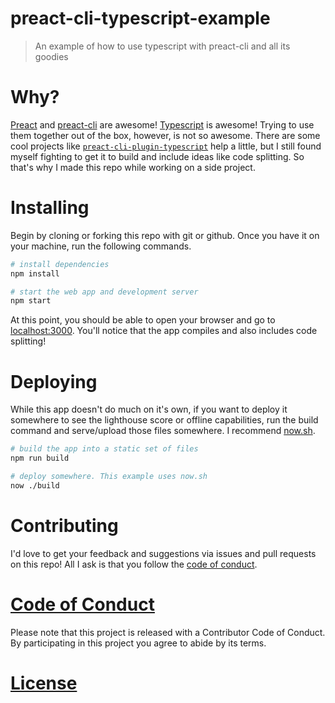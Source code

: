 # preact-cli-typescript-example

> An example of how to use typescript with preact-cli and all its goodies

# Why?

[Preact](https://preactjs.com) and [preact-cli](https://github.com/developit/preact-cli) are awesome! [Typescript](https://typescriptlang.org) is awesome! Trying to use them together out of the box, however, is not so awesome. There are some cool projects like [`preact-cli-plugin-typescript`](https://github.com/wub/preact-cli-plugin-typescript) help a little, but I still found myself fighting to get it to build and include ideas like code splitting. So that's why I made this repo while working on a side project.

# Installing

Begin by cloning or forking this repo with git or github. Once you have it on your machine, run the following commands.

```sh
# install dependencies
npm install

# start the web app and development server
npm start
```

At this point, you should be able to open your browser and go to [localhost:3000](http://localhost:3000). You'll notice that the app compiles and also includes code splitting!

# Deploying

While this app doesn't do much on it's own, if you want to deploy it somewhere to see the lighthouse score or offline capabilities, run the build command and serve/upload those files somewhere. I recommend [now.sh](https://now.sh).

```sh
# build the app into a static set of files
npm run build

# deploy somewhere. This example uses now.sh
now ./build
```

# Contributing

I'd love to get your feedback and suggestions via issues and pull requests on this repo! All I ask is that you follow the [code of conduct](#code-of-conduct).

# [Code of Conduct](CODE_OF_CONDUCT.md)

Please note that this project is released with a Contributor Code of Conduct. By participating in this project you agree to abide by its terms.

# [License](LICENSE.md)
